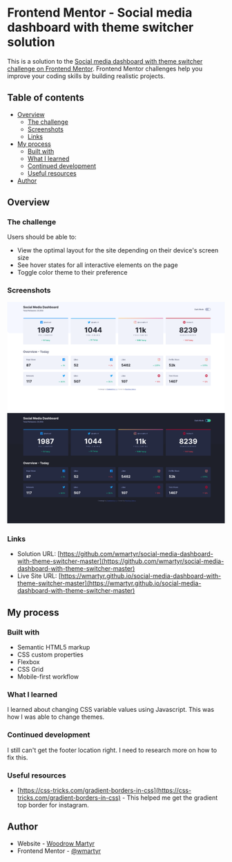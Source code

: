 # Frontend Mentor - Social media dashboard with theme switcher solution

This is a solution to the [Social media dashboard with theme switcher challenge on Frontend Mentor](https://www.frontendmentor.io/challenges/social-media-dashboard-with-theme-switcher-6oY8ozp_H). Frontend Mentor challenges help you improve your coding skills by building realistic projects. 

## Table of contents

- [Overview](#overview)
  - [The challenge](#the-challenge)
  - [Screenshots](#screenshots)
  - [Links](#links)
- [My process](#my-process)
  - [Built with](#built-with)
  - [What I learned](#what-i-learned)
  - [Continued development](#continued-development)
  - [Useful resources](#useful-resources)
- [Author](#author)

## Overview

### The challenge

Users should be able to:

- View the optimal layout for the site depending on their device's screen size
- See hover states for all interactive elements on the page
- Toggle color theme to their preference

### Screenshots

![Screenshot 1](./screenshots/screenshot1.png)
![Screenshot 2](./screenshots/screenshot2.png)

### Links

- Solution URL: [https://github.com/wmartyr/social-media-dashboard-with-theme-switcher-master](https://github.com/wmartyr/social-media-dashboard-with-theme-switcher-master)
- Live Site URL: [https://wmartyr.github.io/social-media-dashboard-with-theme-switcher-master](https://wmartyr.github.io/social-media-dashboard-with-theme-switcher-master)

## My process

### Built with

- Semantic HTML5 markup
- CSS custom properties
- Flexbox
- CSS Grid
- Mobile-first workflow

### What I learned

I learned about changing CSS variable values using Javascript. This was how I was able to change themes.

### Continued development

I still can't get the footer location right. I need to research more on how to fix this.

### Useful resources

- [https://css-tricks.com/gradient-borders-in-css](https://css-tricks.com/gradient-borders-in-css) - This helped me get the gradient top border for instagram.

## Author

- Website - [Woodrow Martyr](https://github.com/wmartyr)
- Frontend Mentor - [@wmartyr](https://www.frontendmentor.io/profile/wmartyr)